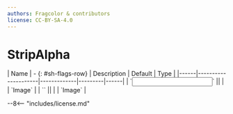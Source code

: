 ```yaml
---
authors: Fragcolor & contributors
license: CC-BY-SA-4.0
---
```



# StripAlpha

<div class="sh-parameters" markdown="1">
| Name | - {: #sh-flags-row} | Description | Default | Type |
|------|---------------------|-------------|---------|------|
| `<input>` || | | `Image` |
| `<output>` || | | `Image` |

</div>



--8<-- "includes/license.md"
